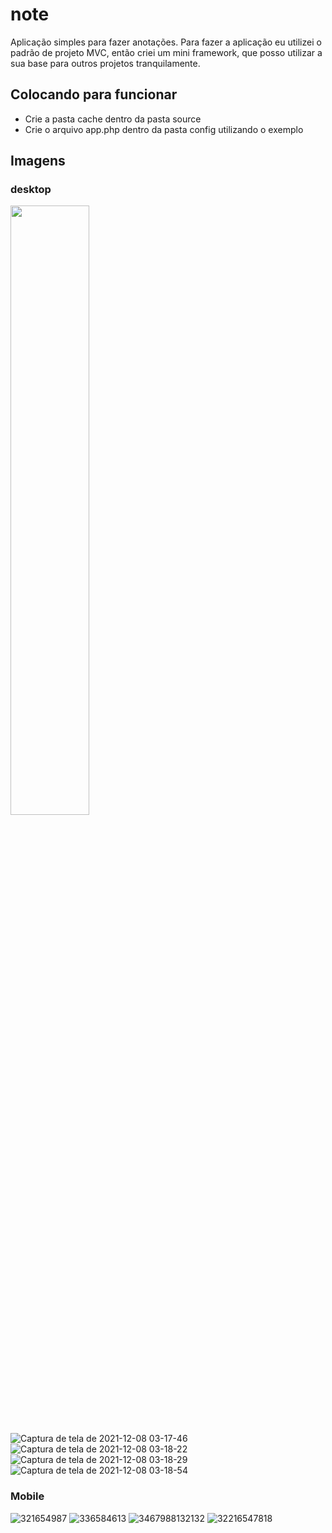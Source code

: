 # note
Aplicação simples para fazer anotações. Para fazer a aplicação eu utilizei o padrão de projeto MVC, então criei um mini framework, que posso utilizar a sua base para outros projetos tranquilamente.

## Colocando para funcionar
- Crie a pasta cache dentro da pasta source
- Crie o arquivo app.php dentro da pasta config utilizando o exemplo

## Imagens

### desktop

<image src="https://user-images.githubusercontent.com/54549125/145158948-ed88294c-ceb7-452c-83f8-b5bd8c2fe24a.png" width="50%"/>

![Captura de tela de 2021-12-08 03-17-46](https://user-images.githubusercontent.com/54549125/145158948-ed88294c-ceb7-452c-83f8-b5bd8c2fe24a.png)
![Captura de tela de 2021-12-08 03-18-22](https://user-images.githubusercontent.com/54549125/145159469-62e337dc-c39d-4015-bf2e-2be145673d13.png)
![Captura de tela de 2021-12-08 03-18-29](https://user-images.githubusercontent.com/54549125/145159507-af5df6ea-4571-4f28-a895-fedb2799b27b.png)
![Captura de tela de 2021-12-08 03-18-54](https://user-images.githubusercontent.com/54549125/145159549-ef933713-a523-4f33-a85a-8a27692a0284.png)

### Mobile


![321654987](https://user-images.githubusercontent.com/54549125/145160353-59045cf3-44e4-41a9-8045-0e8f79158a61.jpeg)
![336584613](https://user-images.githubusercontent.com/54549125/145160377-f0b2ac40-17c6-47c9-813c-2c97c47158ca.jpeg)
![3467988132132](https://user-images.githubusercontent.com/54549125/145160402-f9eab1a4-b5fe-47bf-897c-4d67326a7989.jpeg)
![32216547818](https://user-images.githubusercontent.com/54549125/145160427-fb1c1720-958f-45b5-8b1a-567484e0c8bb.jpeg)
